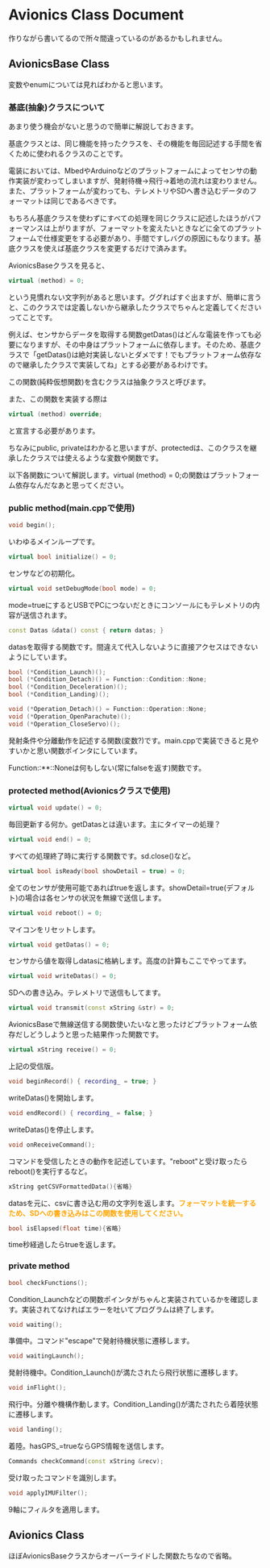 # Avionics Class Document

作りながら書いてるので所々間違っているのがあるかもしれません。

## AvionicsBase Class

変数やenumについては見ればわかると思います。

### 基底(抽象)クラスについて
あまり使う機会がないと思うので簡単に解説しておきます。

基底クラスとは、同じ機能を持ったクラスを、その機能を毎回記述する手間を省くために使われるクラスのことです。

電装においては、MbedやArduinoなどのプラットフォームによってセンサの動作実装が変わってしまいますが、発射待機→飛行→着地の流れは変わりません。また、プラットフォームが変わっても、テレメトリやSDへ書き込むデータのフォーマットは同じであるべきです。

もちろん基底クラスを使わずにすべての処理を同じクラスに記述したほうがパフォーマンスは上がりますが、フォーマットを変えたいときなどに全てのプラットフォームで仕様変更をする必要があり、手間ですしバグの原因にもなります。基底クラスを使えば基底クラスを変更するだけで済みます。

AvionicsBaseクラスを見ると、
```C++
virtual (method) = 0;
```
という見慣れない文字列があると思います。ググればすぐ出ますが、簡単に言うと、このクラスでは定義しないから継承したクラスでちゃんと定義してくださいってことです。

例えば、センサからデータを取得する関数getDatas()はどんな電装を作っても必要になりますが、その中身はプラットフォームに依存します。そのため、基底クラスで「getDatas()は絶対実装しないとダメです！でもプラットフォーム依存なので継承したクラスで実装してね」とする必要があるわけです。

この関数(純粋仮想関数)を含むクラスは抽象クラスと呼びます。

また、この関数を実装する際は
```C++
virtual (method) override;
```
と宣言する必要があります。

ちなみにpublic, privateはわかると思いますが、protectedは、このクラスを継承したクラスでは使えるような変数や関数です。

以下各関数について解説します。virtual (method) = 0;の関数はプラットフォーム依存なんだなあと思ってください。

### public method(main.cppで使用)
```C++
void begin();
```
いわゆるメインループです。

```C++
virtual bool initialize() = 0;
```
センサなどの初期化。

```C++
virtual void setDebugMode(bool mode) = 0;
```
mode=trueにするとUSBでPCにつないだときにコンソールにもテレメトリの内容が送信されます。

```C++
const Datas &data() const { return datas; }
```
datasを取得する関数です。間違えて代入しないように直接アクセスはできないようにしています。

```C++
bool (*Condition_Launch)();
bool (*Condition_Detach)() = Function::Condition::None;
bool (*Condition_Deceleration)();
bool (*Condition_Landing)();

void (*Operation_Detach)() = Function::Operation::None;
void (*Operation_OpenParachute)();
void (*Operation_CloseServo)();
```
発射条件や分離動作を記述する関数(変数?)です。main.cppで実装できると見やすいかと思い関数ポインタにしています。

Function::**::Noneは何もしない(常にfalseを返す)関数です。

### protected method(Avionicsクラスで使用)
```C++
virtual void update() = 0;
```
毎回更新する何か。getDatasとは違います。主にタイマーの処理？

```C++
virtual void end() = 0;
```
すべての処理終了時に実行する関数です。sd.close()など。

```C++
virtual bool isReady(bool showDetail = true) = 0;
```
全てのセンサが使用可能であればtrueを返します。showDetail=true(デフォルト)の場合は各センサの状況を無線で送信します。

```C++
virtual void reboot() = 0;
```
マイコンをリセットします。

```C++
virtual void getDatas() = 0;
```
センサから値を取得しdatasに格納します。高度の計算もここでやってます。

```C++
virtual void writeDatas() = 0;
```
SDへの書き込み。テレメトリで送信もしてます。

```C++
virtual void transmit(const xString &str) = 0;
```
AvionicsBaseで無線送信する関数使いたいなと思ったけどプラットフォーム依存だしどうしようと思った結果作った関数です。

```C++
virtual xString receive() = 0;
```
上記の受信版。

```C++
void beginRecord() { recording_ = true; }
```
writeDatas()を開始します。

```C++
void endRecord() { recording_ = false; }
```
writeDatas()を停止します。

```C++
void onReceiveCommand();
```
コマンドを受信したときの動作を記述しています。"reboot"と受け取ったらreboot()を実行するなど。

```C++
xString getCSVFormattedData(){省略}
```
datasを元に、csvに書き込む用の文字列を返します。<span style="color: orange; ">**フォーマットを統一するため、SDへの書き込みはこの関数を使用してください。**</span>

```C++
bool isElapsed(float time){省略}
```
time秒経過したらtrueを返します。

### private method
```C++
bool checkFunctions();
```
Condition_Launchなどの関数ポインタがちゃんと実装されているかを確認します。実装されてなければエラーを吐いてプログラムは終了します。

```C++
void waiting();
```
準備中。コマンド"escape"で発射待機状態に遷移します。

```C++
void waitingLaunch();
```
発射待機中。Condition_Launch()が満たされたら飛行状態に遷移します。

```C++
void inFlight();
```
飛行中。分離や機構作動します。Condition_Landing()が満たされたら着陸状態に遷移します。

```C++
void landing();
```
着陸。hasGPS_=trueならGPS情報を送信します。

```C++
Commands checkCommand(const xString &recv);
```
受け取ったコマンドを識別します。

```C++
void applyIMUFilter();
```
9軸にフィルタを適用します。

## Avionics Class
ほぼAvionicsBaseクラスからオーバーライドした関数たちなので省略。